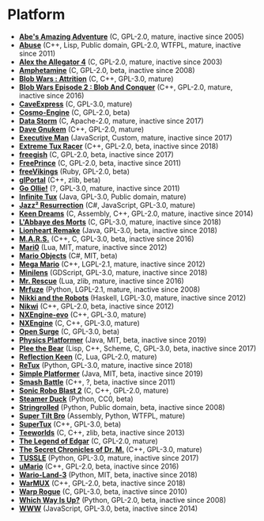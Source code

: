 [comment]: # (autogenerated content, do not edit)
# Platform

- **[Abe's Amazing Adventure](../abes_amazing_adventure.md)** (C, GPL-2.0, mature, inactive since 2005)
- **[Abuse](../abuse.md)** (C++, Lisp, Public domain, GPL-2.0, WTFPL, mature, inactive since 2011)
- **[Alex the Allegator 4](../alex_the_allegator_4.md)** (C, GPL-2.0, mature, inactive since 2003)
- **[Amphetamine](../amphetamine.md)** (C, GPL-2.0, beta, inactive since 2008)
- **[Blob Wars : Attrition](../blob_wars_attrition.md)** (C, C++, GPL-3.0, mature)
- **[Blob Wars Episode 2 : Blob And Conquer](../blob_wars_episode_2_blob_and_conquer.md)** (C++, GPL-2.0, mature, inactive since 2016)
- **[CaveExpress](../caveexpress.md)** (C, GPL-3.0, mature)
- **[Cosmo-Engine](../cosmo-engine.md)** (C, GPL-2.0, beta)
- **[Data Storm](../data_storm.md)** (C, Apache-2.0, mature, inactive since 2017)
- **[Dave Gnukem](../dave_gnukem.md)** (C++, GPL-2.0, mature)
- **[Executive Man](../executive_man.md)** (JavaScript, Custom, mature, inactive since 2017)
- **[Extreme Tux Racer](../extreme_tux_racer.md)** (C++, GPL-2.0, beta, inactive since 2018)
- **[freegish](../freegish.md)** (C, GPL-2.0, beta, inactive since 2017)
- **[FreePrince](../freeprince.md)** (C, GPL-2.0, beta, inactive since 2011)
- **[freeVikings](../freevikings.md)** (Ruby, GPL-2.0, beta)
- **[glPortal](../glportal.md)** (C++, zlib, beta)
- **[Go Ollie!](../go_ollie.md)** (?, GPL-3.0, mature, inactive since 2011)
- **[Infinite Tux](../infinite_tux.md)** (Java, GPL-3.0, Public domain, mature)
- **[Jazz² Resurrection](../jazz_resurrection.md)** (C#, JavaScript, GPL-3.0, mature)
- **[Keen Dreams](../keen_dreams.md)** (C, Assembly, C++, GPL-2.0, mature, inactive since 2014)
- **[L'Abbaye des Morts](../labbaye_des_morts.md)** (C, GPL-3.0, mature, inactive since 2018)
- **[Lionheart Remake](../lionheart_remake.md)** (Java, GPL-3.0, beta, inactive since 2018)
- **[M.A.R.S.](../mars.md)** (C++, C, GPL-3.0, beta, inactive since 2016)
- **[Mari0](../mari0.md)** (Lua, MIT, mature, inactive since 2012)
- **[Mario Objects](../mario_objects.md)** (C#, MIT, beta)
- **[Mega Mario](../mega_mario.md)** (C++, LGPL-2.1, mature, inactive since 2012)
- **[Minilens](../minilens.md)** (GDScript, GPL-3.0, mature, inactive since 2018)
- **[Mr. Rescue](../mr_rescue.md)** (Lua, zlib, mature, inactive since 2016)
- **[Mrfuze](../mrfuze.md)** (Python, LGPL-2.1, mature, inactive since 2008)
- **[Nikki and the Robots](../nikki_and_the_robots.md)** (Haskell, LGPL-3.0, mature, inactive since 2012)
- **[Nikwi](../nikwi.md)** (C++, GPL-2.0, beta, inactive since 2012)
- **[NXEngine-evo](../nxengine-evo.md)** (C++, GPL-3.0, mature)
- **[NXEngine](../nxengine.md)** (C, C++, GPL-3.0, mature)
- **[Open Surge](../open_surge.md)** (C, GPL-3.0, beta)
- **[Physics Platformer](../physics_platformer.md)** (Java, MIT, beta, inactive since 2019)
- **[Plee the Bear](../plee_the_bear.md)** (Lisp, C++, Scheme, C, GPL-3.0, beta, inactive since 2017)
- **[Reflection Keen](../reflection_keen.md)** (C, Lua, GPL-2.0, mature)
- **[ReTux](../retux.md)** (Python, GPL-3.0, mature, inactive since 2018)
- **[Simple Platformer](../simple_platformer.md)** (Java, MIT, beta, inactive since 2019)
- **[Smash Battle](../smash_battle.md)** (C++, ?, beta, inactive since 2011)
- **[Sonic Robo Blast 2](../sonic_robo_blast_2.md)** (C, C++, GPL-2.0, mature)
- **[Steamer Duck](../steamer_duck.md)** (Python, CC0, beta)
- **[Stringrolled](../stringrolled.md)** (Python, Public domain, beta, inactive since 2008)
- **[Super Tilt Bro](../super_tilt_bro.md)** (Assembly, Python, WTFPL, mature)
- **[SuperTux](../supertux.md)** (C++, GPL-3.0, beta)
- **[Teeworlds](../teeworlds.md)** (C, C++, zlib, beta, inactive since 2013)
- **[The Legend of Edgar](../the_legend_of_edgar.md)** (C, GPL-2.0, mature)
- **[The Secret Chronicles of Dr. M.](../the_secret_chronicles_of_dr_m.md)** (C++, GPL-3.0, mature)
- **[TUSSLE](../tussle.md)** (Python, GPL-3.0, mature, inactive since 2017)
- **[uMario](../umario.md)** (C++, GPL-2.0, beta, inactive since 2016)
- **[Wario-Land-3](../wario-land-3.md)** (Python, MIT, beta, inactive since 2018)
- **[WarMUX](../warmux.md)** (C++, GPL-2.0, beta, inactive since 2018)
- **[Warp Rogue](../warp_rogue.md)** (C, GPL-3.0, beta, inactive since 2010)
- **[Which Way Is Up?](../which_way_is_up.md)** (Python, GPL-2.0, beta, inactive since 2008)
- **[WWW](../www.md)** (JavaScript, GPL-3.0, beta, inactive since 2014)